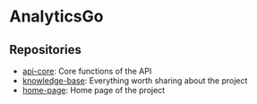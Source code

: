 # AnalyticsGo

## Repositories
- [api-core](https://github.com/AnalyticsGo/api-core): Core functions of the API
- [knowledge-base](https://github.com/AnalyticsGo/knowledge-base): Everything worth sharing about the project
- [home-page](https://github.com/AnalyticsGo/home-page): Home page of the project
